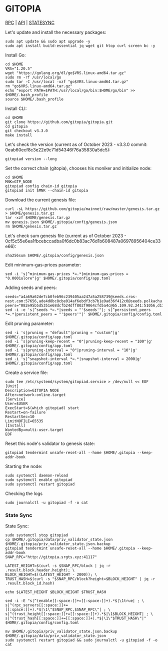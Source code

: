 # GITOPIA
[RPC](http://gitopia.srgts.xyz:41117) | [API](http://hypersign.srgts.xyz:4117) | [STATESYNC](#title1) 

Let's update and install the necessary packages:
````
sudo apt update && sudo apt upgrade -y
sudo apt install build-essential jq wget git htop curl screen bc -y
````
Install Go:
````
cd $HOME
VRS="1.20.5"
wget "https://golang.org/dl/go$VRS.linux-amd64.tar.gz"
sudo rm -rf /usr/local/go
sudo tar -C /usr/local -xzf "go$VRS.linux-amd64.tar.gz"
rm "go$VRS.linux-amd64.tar.gz"
echo "export PATH=$PATH:/usr/local/go/bin:$HOME/go/bin" >> $HOME/.bash_profile
source $HOME/.bash_profile
````
Install CLI:
````
cd $HOME
git clone https://github.com/gitopia/gitopia.git
cd gitopia
git checkout v3.3.0
make install
````
Let's check the version (current as of October 2023 - v3.3.0 commit: 0eab60ecf8c3e22e9c71d54346f76a35830a5dc5):
````
gitopiad version --long
````
Set the correct chain (gitopia), chooses his moniker and initialize node:
````
cd $HOME
MNK=GTP_NODE
gitopiad config chain-id gitopia
gitopiad init $MNK --chain-id gitopia
````
Download the current genesis file:
````
curl -sL https://github.com/gitopia/mainnet/raw/master/genesis.tar.gz > $HOME/genesis.tar.gz
tar -xzf $HOME/genesis.tar.gz
mv genesis.json $HOME/.gitopia/config/genesis.json
rm $HOME/genesis.tar.gz
````
Let's check sum genesis file (current as of October 2023 - 0cf5c55e6ea1fbcebccadba0f6dc0b83ac76d1b608487a06978956404ce33e66):
````
sha256sum $HOME/.gitopia/config/genesis.json
````
Edit minimum-gas-prices parameter:
````
sed -i 's|^minimum-gas-prices *=.*|minimum-gas-prices = "0.0001ulore"|g' $HOME/.gitopia/config/app.toml
````
Adding seeds and peers:
````
seeds="a4a69a62de7cb0feb96c239405aa247a5a258739@seeds.cros-nest.com:57656,ade4d8bc8cbe014af6ebdf3cb7b1e9ad36f412c0@seeds.polkachu.com:11356"
peers="082e95b5d5351e68dcfb24dff802f9064cfd5a4c@65.109.92.241:51056,d1135f9f8e71c606a0f7a01c445550b836d0ec79@65.109.157.219:28656,a2d725392ea4cb4d596555bb6e56a073d140037b@194.163.171.231:26656,901c393d17c1e6094cbbc83c34f167a67bb5fab1@65.108.70.119:36656,112e976f58198f8da593fe4134bddd92cd0fbf55@65.21.192.90:26656"
sed -i -e 's|^seeds *=.*|seeds = "'$seeds'"|; s|^persistent_peers *=.*|persistent_peers = "'$peers'"|' $HOME/.gitopia/config/config.toml
````
Edit pruning parameter:
````
sed -i 's|pruning = "default"|pruning = "custom"|g' $HOME/.gitopia/config/app.toml
sed -i 's|pruning-keep-recent = "0"|pruning-keep-recent = "100"|g' $HOME/.gitopia/config/app.toml
sed -i 's|pruning-interval = "0"|pruning-interval = "10"|g' $HOME/.gitopia/config/app.toml
sed -i 's|^snapshot-interval *=.*|snapshot-interval = 2000|g' $HOME/.gitopia/config/app.toml
````
Create a service file:
````
sudo tee /etc/systemd/system/gitopiad.service > /dev/null << EOF
[Unit]
Description=GITOPIA NODE
After=network-online.target
[Service]
User=$USER
ExecStart=$(which gitopiad) start
Restart=on-failure
RestartSec=10
LimitNOFILE=65535
[Install]
WantedBy=multi-user.target
EOF
````
Reset this node's validator to genesis state:
````
gitopiad tendermint unsafe-reset-all --home $HOME/.gitopia --keep-addr-book
````
Starting the node:
````
sudo systemctl daemon-reload
sudo systemctl enable gitopiad
sudo systemctl restart gitopiad
````
Checking the logs
````
sudo journalctl -u gitopiad -f -o cat
````
### <a id="title1">State Sync</a>
State Sync:
````
sudo systemctl stop gitopiad
cp $HOME/.gitopia/data/priv_validator_state.json $HOME/.gitopia/priv_validator_state.json.backup
gitopiad tendermint unsafe-reset-all --home $HOME/.gitopia --keep-addr-book
SNAP_RPC="http://gitopia.srgts.xyz:41117"

LATEST_HEIGHT=$(curl -s $SNAP_RPC/block | jq -r .result.block.header.height); \
BLOCK_HEIGHT=$((LATEST_HEIGHT - 2000)); \
TRUST_HASH=$(curl -s "$SNAP_RPC/block?height=$BLOCK_HEIGHT" | jq -r .result.block_id.hash)

echo $LATEST_HEIGHT $BLOCK_HEIGHT $TRUST_HASH

sed -i -E "s|^(enable[[:space:]]+=[[:space:]]+).*$|\1true| ; \
s|^(rpc_servers[[:space:]]+=[[:space:]]+).*$|\1\"$SNAP_RPC,$SNAP_RPC\"| ; \
s|^(trust_height[[:space:]]+=[[:space:]]+).*$|\1$BLOCK_HEIGHT| ; \
s|^(trust_hash[[:space:]]+=[[:space:]]+).*$|\1\"$TRUST_HASH\"|" $HOME/.gitopia/config/config.toml

mv $HOME/.gitopia/priv_validator_state.json.backup $HOME/.gitopia/data/priv_validator_state.json
sudo systemctl restart gitopiad && sudo journalctl -u gitopiad -f -o cat
````
